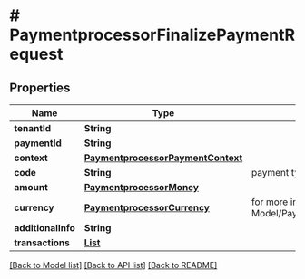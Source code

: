 # # PaymentprocessorFinalizePaymentRequest


## Properties 


Name | Type | Description | Notes
------------ | ------------- | ------------- | -------------
**tenantId**| **String** |   |
**paymentId**| **String** |   |
**context**| [**PaymentprocessorPaymentContext**](PaymentprocessorPaymentContext.md) |   | [optional]
**code**| **String** | payment type stripe, paypal..  |
**amount**| [**PaymentprocessorMoney**](PaymentprocessorMoney.md) |   | [optional]
**currency**| [**PaymentprocessorCurrency**](PaymentprocessorCurrency.md) |  for more information please, see Model/PaymentprocessorCurrency.php  | [optional] [default to PaymentprocessorCurrency.XXX]
**additionalInfo**| **String** |   | [optional]
**transactions**| [**List<PaymentprocessorTransaction>**](PaymentprocessorTransaction.md) |   | [optional]


[[Back to Model list]](../../README.md#models) [[Back to API list]](../../README.md#endpoints) [[Back to README]](../../README.md)

